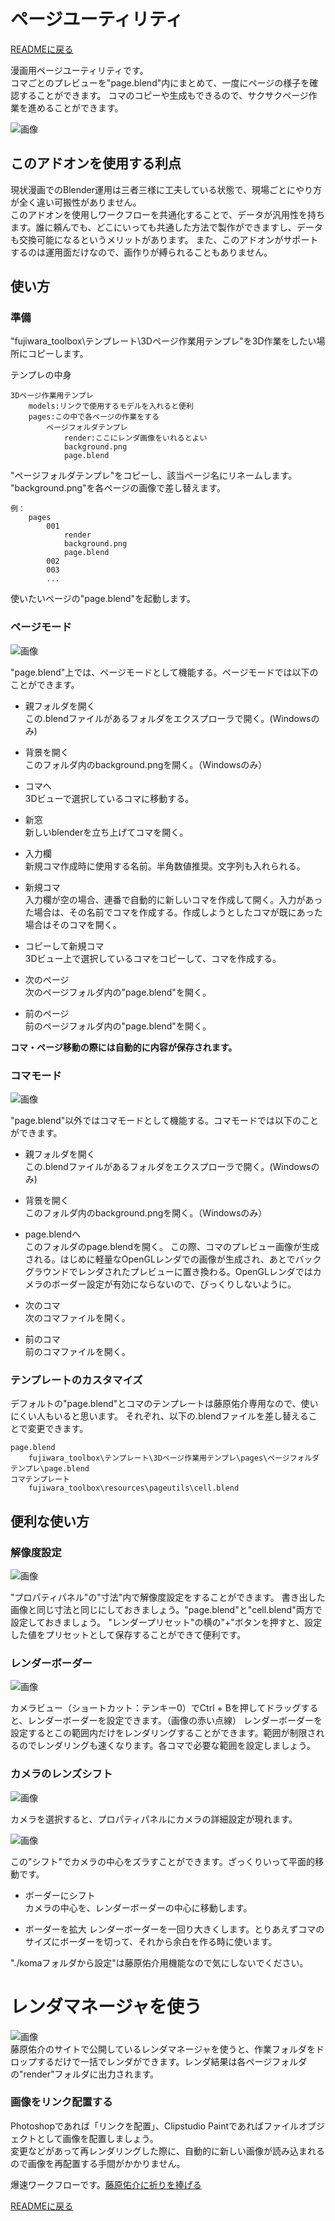 ﻿# ページユーティリティ

[READMEに戻る](README.md)

漫画用ページユーティリティです。  
コマごとのプレビューを"page.blend"内にまとめて、一度にページの様子を確認することができます。
コマのコピーや生成もできるので、サクサクページ作業を進めることができます。

![画像](img/20170712-022450_blender.jpg)

## このアドオンを使用する利点
現状漫画でのBlender運用は三者三様に工夫している状態で、現場ごとにやり方が全く違い可搬性がありません。  
このアドオンを使用しワークフローを共通化することで、データが汎用性を持ちます。誰に頼んでも、どこにいっても共通した方法で製作ができますし、データも交換可能になるというメリットがあります。
また、このアドオンがサポートするのは運用面だけなので、画作りが縛られることもありません。

## 使い方
### 準備
"fujiwara_toolbox\テンプレート\3Dページ作業用テンプレ"を3D作業をしたい場所にコピーします。

テンプレの中身  

    3Dページ作業用テンプレ
        models:リンクで使用するモデルを入れると便利
        pages:この中で各ページの作業をする
            ページフォルダテンプレ
                render:ここにレンダ画像をいれるとよい
                background.png
                page.blend

"ページフォルダテンプレ"をコピーし、該当ページ名にリネームします。  
"background.png"を各ページの画像で差し替えます。

    例：
        pages
            001
                render
                background.png
                page.blend
            002
            003
            ...

使いたいページの"page.blend"を起動します。

### ページモード

![画像](img/20170712-023715_blender.jpg)

"page.blend"上では、ページモードとして機能する。ページモードでは以下のことができます。
* 親フォルダを開く  
この.blendファイルがあるフォルダをエクスプローラで開く。(Windowsのみ)

* 背景を開く  
このフォルダ内のbackground.pngを開く。（Windowsのみ）

* コマへ  
3Dビューで選択しているコマに移動する。

* 新窓  
新しいblenderを立ち上げてコマを開く。

* 入力欄  
新規コマ作成時に使用する名前。半角数値推奨。文字列も入れられる。

* 新規コマ  
入力欄が空の場合、連番で自動的に新しいコマを作成して開く。入力があった場合は、その名前でコマを作成する。作成しようとしたコマが既にあった場合はそのコマを開く。

* コピーして新規コマ  
3Dビュー上で選択しているコマをコピーして、コマを作成する。

* 次のページ  
次のページフォルダ内の"page.blend"を開く。

* 前のページ  
前のページフォルダ内の"page.blend"を開く。

**コマ・ページ移動の際には自動的に内容が保存されます。**


### コマモード

![画像](img/20170712-025319_blender.jpg)

"page.blend"以外ではコマモードとして機能する。コマモードでは以下のことができます。

* 親フォルダを開く  
この.blendファイルがあるフォルダをエクスプローラで開く。(Windowsのみ)

* 背景を開く  
このフォルダ内のbackground.pngを開く。（Windowsのみ）

* page.blendへ  
このフォルダのpage.blendを開く。
この際、コマのプレビュー画像が生成される。はじめに軽量なOpenGLレンダでの画像が生成され、あとでバックグラウンドでレンダされたプレビューに置き換わる。OpenGLレンダではカメラのボーダー設定が有効にならないので、びっくりしないように。

* 次のコマ  
次のコマファイルを開く。

* 前のコマ  
前のコマファイルを開く。

### テンプレートのカスタマイズ

デフォルトの"page.blend"とコマのテンプレートは藤原佑介専用なので、使いにくい人もいると思います。
それぞれ、以下の.blendファイルを差し替えることで変更できます。

    page.blend
        fujiwara_toolbox\テンプレート\3Dページ作業用テンプレ\pages\ページフォルダテンプレ\page.blend
    コマテンプレート
        fujiwara_toolbox\resources\pageutils\cell.blend


## 便利な使い方
### 解像度設定

![画像](img/20170712-030910_blender.jpg)

"プロパティパネル"の"寸法"内で解像度設定をすることができます。
書き出した画像と同じ寸法と同じにしておきましょう。"page.blend"と"cell.blend"両方で設定しておきましょう。
"レンダープリセット"の横の"+"ボタンを押すと、設定した値をプリセットとして保存することができて便利です。

### レンダーボーダー

![画像](img/20170712-031321_blender.jpg)

カメラビュー（ショートカット：テンキー0）でCtrl + Bを押してドラッグすると、レンダーボーダーを設定できます。（画像の赤い点線）
レンダーボーダーを設定するとこの範囲内だけをレンダリングすることができます。範囲が制限されるのでレンダリングも速くなります。各コマで必要な範囲を設定しましょう。

### カメラのレンズシフト

![画像](img/20170712-031653_blender.jpg)

カメラを選択すると、プロパティパネルにカメラの詳細設定が現れます。

![画像](img/20170712-031850_blender.jpg)

この"シフト"でカメラの中心をズラすことができます。ざっくりいって平面的移動です。

* ボーダーにシフト  
カメラの中心を、レンダーボーダーの中心に移動します。

* ボーダーを拡大
レンダーボーダーを一回り大きくします。とりあえずコマのサイズにボーダーを切って、それから余白を作る時に使います。

"./komaフォルダから設定"は藤原佑介用機能なので気にしないでください。

# レンダマネージャを使う

![画像](img/rendermanager.png)  
藤原佑介のサイトで公開しているレンダマネージャを使うと、作業フォルダをドロップするだけで一括でレンダができます。レンダ結果は各ページフォルダの"render"フォルダに出力されます。

### 画像をリンク配置する
Photoshopであれば「リンクを配置」、Clipstudio Paintであればファイルオブジェクトとして画像を配置しましょう。  
変更などがあって再レンダリングした際に、自動的に新しい画像が読み込まれるので画像を再配置する手間がかかりません。

爆速ワークフローです。[藤原佑介に祈りを捧げる](https://enty.jp/GhostBrain3dex)

[READMEに戻る](README.md)